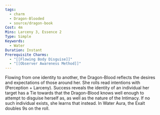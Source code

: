 ```yaml
---
tags:
  - charm
  - Dragon-Blooded
  - source/dragon-book
Cost: 4m
Mins: Larceny 3, Essence 2
Type: Simple
Keywords:
  - Water
Duration: Instant
Prerequisite Charms:
  - "[[Flowing Body Disguise]]"
  - "[[Observer Awareness Method]]"
---
```

Flowing from one identity to another, the Dragon-Blood reflects the desires and expectations of those around her. She rolls read intentions with (Perception + Larceny). Success reveals the identity of an individual her target has a Tie towards that the Dragon-Blood knows well enough to attempt to disguise herself as, as well as the nature of the Intimacy. If no such individual exists, she learns that instead. In Water Aura, the Exalt doubles 9s on the roll.